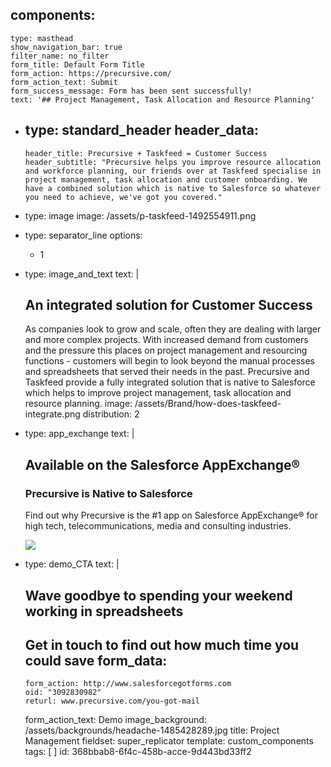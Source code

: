components:
  - 
    type: masthead
    show_navigation_bar: true
    filter_name: no_filter
    form_title: Default Form Title
    form_action: https://precursive.com/
    form_action_text: Submit
    form_success_message: Form has been sent successfully!
    text: '## Project Management, Task Allocation and Resource Planning'
  - 
    type: standard_header
    header_data:
      - 
        header_title: Precursive + Taskfeed = Customer Success
        header_subtitle: "Precursive helps you improve resource allocation and workforce planning, our friends over at Taskfeed specialise in project management, task allocation and customer onboarding. We have a combined solution which is native to Salesforce so whatever you need to achieve, we've got you covered."
  - 
    type: image
    image: /assets/p-taskfeed-1492554911.png
  - 
    type: separator_line
    options:
      - 1
  - 
    type: image_and_text
    text: |
      ## An integrated solution for Customer Success
      As companies look to grow and scale, often they are dealing with larger and more complex projects. With increased demand from customers and the pressure this places on project management and resourcing functions - customers will begin to look beyond the manual processes and spreadsheets that served their needs in the past. Precursive and Taskfeed provide a fully integrated solution that is native to Salesforce which helps to improve project management, task allocation and resource planning.
    image: /assets/Brand/how-does-taskfeed-integrate.png
    distribution: 2
  - 
    type: app_exchange
    text: |
      ## Available on the Salesforce AppExchange®
      ### Precursive is Native to Salesforce
      
      Find out why Precursive is the #1 app on Salesforce AppExchange® for high tech, telecommunications, media and consulting industries.
      
      [![](https://precursive.com/site/themes/precursive/img/logos/appexchange.svg)](here_is_the_url)
  - 
    type: demo_CTA
    text: |
      ## Wave goodbye to spending your weekend working in spreadsheets
      Get in touch to find out how much time you could save
    form_data:
      - 
        form_action: http://www.salesforcegotforms.com
        oid: "3092830982"
        returl: www.precursive.com/you-got-mail
    form_action_text: Demo
    image_background: /assets/backgrounds/headache-1485428289.jpg
title: Project Management
fieldset: super_replicator
template: custom_components
tags: [ ]
id: 368bbab8-6f4c-458b-acce-9d443bd33ff2
